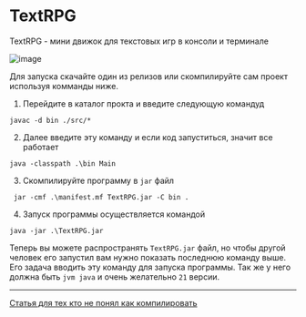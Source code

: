 # TextRPG
TextRPG - мини движок для текстовых игр в консоли и терминале 

![image](https://github.com/tailogs/TextRPG/assets/69743960/da237857-91bc-4c14-8e67-1dfb8b80b57f)

Для запуска скачайте один из релизов или скомпилируйте сам проект используя комманды ниже.

1. Перейдите в каталог прокта и введите следующую командуд

```shell
javac -d bin ./src/*
```

2. Далее введите эту команду и если код запуститься, значит все работает

```shell
java -classpath .\bin Main
```

3. Скомпилируйте программу в `jar` файл

```shell
 jar -cmf .\manifest.mf TextRPG.jar -C bin .
```

4. Запуск программы осуществляется командой

```shell
java -jar .\TextRPG.jar
```

Теперь вы можете распространять `TextRPG.jar` файл, 
но чтобы другой человек его запустил вам нужно показать последнюю команду выше.
Его задача вводить эту команду для запуска программы.
Так же у него должна быть `jvm java` и очень желательно `21` версии.

---

[Статья для тех кто не понял как компилировать](https://javarush.com/groups/posts/2318-kompiljacija-v-java)
